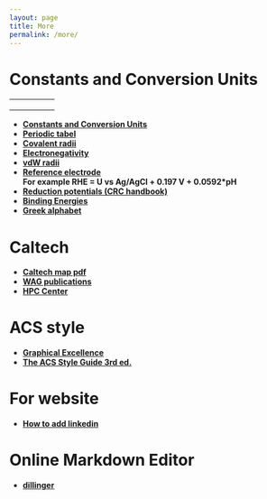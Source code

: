 ```yaml
---
layout: page
title: More
permalink: /more/
---
```


# Constants and Conversion Units
|   |   |   |   |   |
|---|---|---|---|---|
|   |   |   |   |   |
|   |   |   |   |   |
|   |   |   |   |   |
- [**Constants and Conversion Units**](http://web.utk.edu/~rcompton/constants)
- [**Periodic tabel**](http://www.rsc.org/periodic-table)
- [**Covalent radii**](http://pubs.rsc.org/en/Content/ArticleLanding/2008/DT/b801115j#!divAbstract)  
- [**Electronegativity**](http://www.mikeblaber.org/oldwine/chm1045/notes/Bonding/Polarity/Bond05.htm)
- [**vdW radii**](http://periodictable.com/Properties/A/VanDerWaalsRadius.v.html)
- [**Reference electrode**](https://en.wikipedia.org/wiki/Reference_electrode)  
**For example RHE = U vs Ag/AgCl + 0.197 V + 0.0592*pH**
- [**Reduction potentials (CRC handbook)**](http://folk.ntnu.no/andersty/2.%20Klasse/KJ1042%20Termodynamikk%20med%20lab/Lab/Oppgave%205%20-%20Standard%20reduksjonspotensial/Rapportfiler/E0.pdf)
- [**Binding Energies**](http://pubs.acs.org/doi/pdfplus/10.1021/acs.jpcc.6b06154)
- [**Greek alphabet**](http://www.omniglot.com/images/writing/classical_attic.gif)

# **Caltech**
- [**Caltech map pdf**](http://s3-us-west-1.amazonaws.com/www-prod-storage.cloud.caltech.edu/Caltech_Map.pdf)
- [**WAG publications**](http://authors.library.caltech.edu/view/person-az/Goddard-W-A-III.html)
- [**HPC Center**](https://centers.hpc.mil/about/contact.html)

# **ACS style**
- [**Graphical Excellence**](http://pubs.acs.org/doi/pdfplus/10.1021/jz500997e)
- [**The ACS Style Guide 3rd ed.**](http://pubs.acs.org/isbn/9780841239999)

# **For website**
- [**How to add linkedin**](https://blog.r3bl.me/en/simple-social-media-links-jekyll/)

# **Online Markdown Editor**
- [**dillinger**](http://dillinger.io/)

